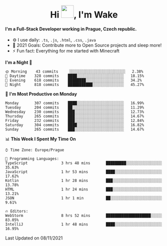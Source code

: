 <h1 align="center">Hi <img src="https://raw.githubusercontent.com/MrWakeCZ/MrWakeCZ/master/Hi.gif" width="40px" />, I'm Wake</h1>

#### I'm a Full-Stack Developer working in Prague, Czech republic.
- ⚙️ I use daily: `.ts`, `.js`, `.html`, `.css`, `.java`
- 🥅 2021 Goals: Contribute more to Open Source projects and sleep more!
- ⚡ Fun fact: Everything for me started with Minecraft

<!--START_SECTION:waka-->
**I'm a Night 🦉** 

```text
🌞 Morning    43 commits     ░░░░░░░░░░░░░░░░░░░░░░░░░   2.38% 
🌆 Daytime    328 commits    ████░░░░░░░░░░░░░░░░░░░░░   18.15% 
🌃 Evening    618 commits    ████████░░░░░░░░░░░░░░░░░   34.2% 
🌙 Night      818 commits    ███████████░░░░░░░░░░░░░░   45.27%

```
📅 **I'm Most Productive on Monday** 

```text
Monday       307 commits    ████░░░░░░░░░░░░░░░░░░░░░   16.99% 
Tuesday      204 commits    ██░░░░░░░░░░░░░░░░░░░░░░░   11.29% 
Wednesday    230 commits    ███░░░░░░░░░░░░░░░░░░░░░░   12.73% 
Thursday     265 commits    ███░░░░░░░░░░░░░░░░░░░░░░   14.67% 
Friday       232 commits    ███░░░░░░░░░░░░░░░░░░░░░░   12.84% 
Saturday     304 commits    ████░░░░░░░░░░░░░░░░░░░░░   16.82% 
Sunday       265 commits    ███░░░░░░░░░░░░░░░░░░░░░░   14.67%

```


📊 **This Week I Spent My Time On** 

```text
⌚︎ Time Zone: Europe/Prague

💬 Programming Languages: 
TypeScript               3 hrs 48 mins       █████████░░░░░░░░░░░░░░░░   35.63% 
JavaScript               1 hr 53 mins        ████░░░░░░░░░░░░░░░░░░░░░   17.62% 
Kotlin                   1 hr 28 mins        ███░░░░░░░░░░░░░░░░░░░░░░   13.78% 
HTML                     1 hr 24 mins        ███░░░░░░░░░░░░░░░░░░░░░░   13.21% 
JSON                     1 hr 1 min          ██░░░░░░░░░░░░░░░░░░░░░░░   9.61%

🔥 Editors: 
WebStorm                 8 hrs 52 mins       ████████████████████░░░░░   83.05% 
IntelliJ                 1 hr 48 mins        ████░░░░░░░░░░░░░░░░░░░░░   16.95%

```


 Last Updated on 08/11/2021
<!--END_SECTION:waka-->
